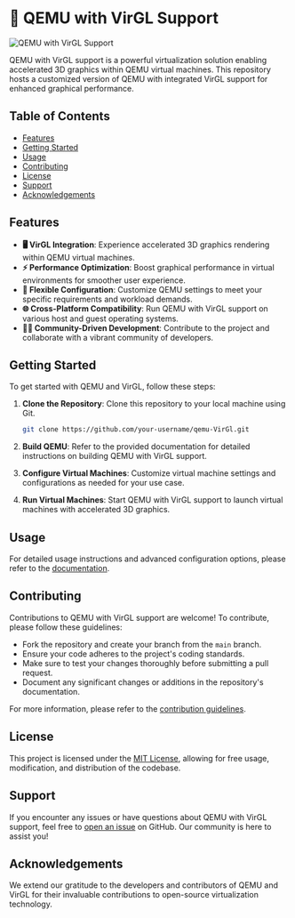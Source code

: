 # 🚀 QEMU with VirGL Support

![QEMU with VirGL Support](https://your-repository-image-url)

QEMU with VirGL support is a powerful virtualization solution enabling accelerated 3D graphics within QEMU virtual machines. This repository hosts a customized version of QEMU with integrated VirGL support for enhanced graphical performance.

## Table of Contents

- [Features](#features)
- [Getting Started](#getting-started)
- [Usage](#usage)
- [Contributing](#contributing)
- [License](#license)
- [Support](#support)
- [Acknowledgements](#acknowledgements)

## Features

- **🖥️ VirGL Integration**: Experience accelerated 3D graphics rendering within QEMU virtual machines.
- **⚡ Performance Optimization**: Boost graphical performance in virtual environments for smoother user experience.
- **🔧 Flexible Configuration**: Customize QEMU settings to meet your specific requirements and workload demands.
- **🌐 Cross-Platform Compatibility**: Run QEMU with VirGL support on various host and guest operating systems.
- **👩‍💻 Community-Driven Development**: Contribute to the project and collaborate with a vibrant community of developers.

## Getting Started

To get started with QEMU and VirGL, follow these steps:

1. **Clone the Repository**: Clone this repository to your local machine using Git.
   ```bash
   git clone https://github.com/your-username/qemu-VirGl.git
   ```

2. **Build QEMU**: Refer to the provided documentation for detailed instructions on building QEMU with VirGL support.

3. **Configure Virtual Machines**: Customize virtual machine settings and configurations as needed for your use case.

4. **Run Virtual Machines**: Start QEMU with VirGL support to launch virtual machines with accelerated 3D graphics.

## Usage

For detailed usage instructions and advanced configuration options, please refer to the [documentation](docs/).

## Contributing

Contributions to QEMU with VirGL support are welcome! To contribute, please follow these guidelines:

- Fork the repository and create your branch from the `main` branch.
- Ensure your code adheres to the project's coding standards.
- Make sure to test your changes thoroughly before submitting a pull request.
- Document any significant changes or additions in the repository's documentation.

For more information, please refer to the [contribution guidelines](CONTRIBUTING.md).

## License

This project is licensed under the [MIT License](LICENSE), allowing for free usage, modification, and distribution of the codebase.

## Support

If you encounter any issues or have questions about QEMU with VirGL support, feel free to [open an issue](https://github.com/your-username/qemu-VirGl/issues) on GitHub. Our community is here to assist you!

## Acknowledgements

We extend our gratitude to the developers and contributors of QEMU and VirGL for their invaluable contributions to open-source virtualization technology.
